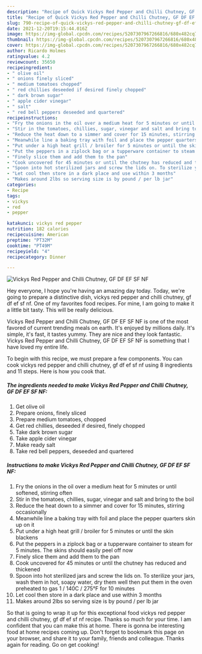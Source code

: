 ```yaml
---
description: "Recipe of Quick Vickys Red Pepper and Chilli Chutney, GF DF EF SF NF"
title: "Recipe of Quick Vickys Red Pepper and Chilli Chutney, GF DF EF SF NF"
slug: 790-recipe-of-quick-vickys-red-pepper-and-chilli-chutney-gf-df-ef-sf-nf
date: 2021-12-20T19:15:44.016Z
image: https://img-global.cpcdn.com/recipes/5207307967266816/680x482cq70/vickys-red-pepper-and-chilli-chutney-gf-df-ef-sf-nf-recipe-main-photo.jpg
thumbnail: https://img-global.cpcdn.com/recipes/5207307967266816/680x482cq70/vickys-red-pepper-and-chilli-chutney-gf-df-ef-sf-nf-recipe-main-photo.jpg
cover: https://img-global.cpcdn.com/recipes/5207307967266816/680x482cq70/vickys-red-pepper-and-chilli-chutney-gf-df-ef-sf-nf-recipe-main-photo.jpg
author: Ricardo Holmes
ratingvalue: 4.2
reviewcount: 35650
recipeingredient:
- " olive oil"
- " onions finely sliced"
- " medium tomatoes chopped"
- " red chillies deseeded if desired finely chopped"
- " dark brown sugar"
- " apple cider vinegar"
- " salt"
- " red bell peppers deseeded and quartered"
recipeinstructions:
- "Fry the onions in the oil over a medium heat for 5 minutes or until softened, stirring often"
- "Stir in the tomatoes, chillies, sugar, vinegar and salt and bring to the boil"
- "Reduce the heat down to a simmer and cover for 15 minutes, stirring occasionally"
- "Meanwhile line a baking tray with foil and place the pepper quarters skin up on it"
- "Put under a high heat grill / broiler for 5 minutes or until the skin blackens"
- "Put the peppers in a ziplock bag or a tupperware container to steam for 5 minutes. The skins should easily peel off now"
- "Finely slice them and add them to the pan"
- "Cook uncovered for 45 minutes or until the chutney has reduced and thickened"
- "Spoon into hot sterilized jars and screw the lids on. To sterilize your jars, wash them in hot, soapy water, dry them well then put them in the oven preheated to gas 1 / 140C / 275°F for 10 minutes"
- "Let cool then store in a dark place and use within 3 months"
- "Makes around 2lbs so serving size is by pound / per lb jar"
categories:
- Recipe
tags:
- vickys
- red
- pepper

katakunci: vickys red pepper 
nutrition: 182 calories
recipecuisine: American
preptime: "PT32M"
cooktime: "PT49M"
recipeyield: "4"
recipecategory: Dinner

---
```



![Vickys Red Pepper and Chilli Chutney, GF DF EF SF NF](https://img-global.cpcdn.com/recipes/5207307967266816/680x482cq70/vickys-red-pepper-and-chilli-chutney-gf-df-ef-sf-nf-recipe-main-photo.jpg)

Hey everyone, I hope you're having an amazing day today. Today, we're going to prepare a distinctive dish, vickys red pepper and chilli chutney, gf df ef sf nf. One of my favorites food recipes. For mine, I am going to make it a little bit tasty. This will be really delicious.

Vickys Red Pepper and Chilli Chutney, GF DF EF SF NF is one of the most favored of current trending meals on earth. It's enjoyed by millions daily. It's simple, it's fast, it tastes yummy. They are nice and they look fantastic. Vickys Red Pepper and Chilli Chutney, GF DF EF SF NF is something that I have loved my entire life.




To begin with this recipe, we must prepare a few components. You can cook vickys red pepper and chilli chutney, gf df ef sf nf using 8 ingredients and 11 steps. Here is how you cook that.

<!--inarticleads1-->

##### The ingredients needed to make Vickys Red Pepper and Chilli Chutney, GF DF EF SF NF:

1. Get  olive oil
1. Prepare  onions, finely sliced
1. Prepare  medium tomatoes, chopped
1. Get  red chillies, deseeded if desired, finely chopped
1. Take  dark brown sugar
1. Take  apple cider vinegar
1. Make ready  salt
1. Take  red bell peppers, deseeded and quartered




<!--inarticleads2-->

##### Instructions to make Vickys Red Pepper and Chilli Chutney, GF DF EF SF NF:

1. Fry the onions in the oil over a medium heat for 5 minutes or until softened, stirring often
1. Stir in the tomatoes, chillies, sugar, vinegar and salt and bring to the boil
1. Reduce the heat down to a simmer and cover for 15 minutes, stirring occasionally
1. Meanwhile line a baking tray with foil and place the pepper quarters skin up on it
1. Put under a high heat grill / broiler for 5 minutes or until the skin blackens
1. Put the peppers in a ziplock bag or a tupperware container to steam for 5 minutes. The skins should easily peel off now
1. Finely slice them and add them to the pan
1. Cook uncovered for 45 minutes or until the chutney has reduced and thickened
1. Spoon into hot sterilized jars and screw the lids on. To sterilize your jars, wash them in hot, soapy water, dry them well then put them in the oven preheated to gas 1 / 140C / 275°F for 10 minutes
1. Let cool then store in a dark place and use within 3 months
1. Makes around 2lbs so serving size is by pound / per lb jar




So that is going to wrap it up for this exceptional food vickys red pepper and chilli chutney, gf df ef sf nf recipe. Thanks so much for your time. I am confident that you can make this at home. There is gonna be interesting food at home recipes coming up. Don't forget to bookmark this page on your browser, and share it to your family, friends and colleague. Thanks again for reading. Go on get cooking!
